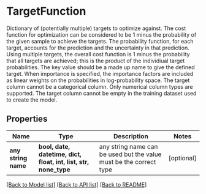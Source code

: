 # TargetFunction

Dictionary of (potentially multiple) targets to optimize against. The cost function for optimization can be considered to be 1 minus the probability of the given sample to achieve the targets.  The probability function, for each target, accounts for the prediction and the uncertainty in that prediction. Using multiple targets, the overall cost function is 1 minus the probability that all targets are achieved; this is the product of the individiual target probabilities. The key value should be a made up name to give the defined target. When importance is specified, the importance factors are included as linear weights on the probabilities in log-probability space. The target column cannot be a categorical column. Only numerical column types are supported. The target column cannot be empty in the training dataset used to create the model. 

## Properties
Name | Type | Description | Notes
------------ | ------------- | ------------- | -------------
**any string name** | **bool, date, datetime, dict, float, int, list, str, none_type** | any string name can be used but the value must be the correct type | [optional]

[[Back to Model list]](../README.md#documentation-for-models) [[Back to API list]](../README.md#documentation-for-api-endpoints) [[Back to README]](../README.md)


